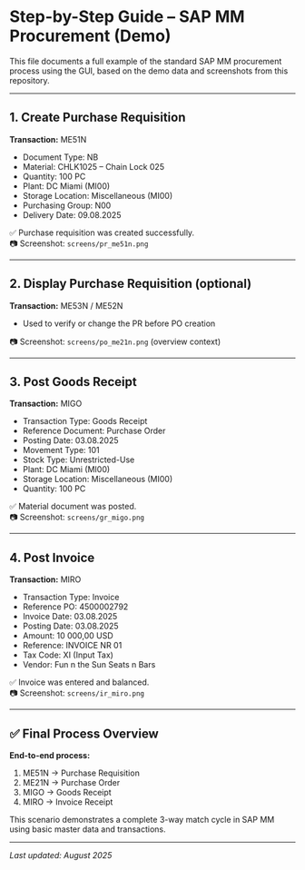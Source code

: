# Step-by-Step Guide – SAP MM Procurement (Demo)

This file documents a full example of the standard SAP MM procurement process using the GUI, based on the demo data and screenshots from this repository.

---

## 1. Create Purchase Requisition

**Transaction:** ME51N

- Document Type: NB
- Material: CHLK1025 – Chain Lock 025
- Quantity: 100 PC
- Plant: DC Miami (MI00)
- Storage Location: Miscellaneous (MI00)
- Purchasing Group: N00
- Delivery Date: 09.08.2025

✅ Purchase requisition was created successfully.  
📷 Screenshot: `screens/pr_me51n.png`

---

## 2. Display Purchase Requisition (optional)

**Transaction:** ME53N / ME52N

- Used to verify or change the PR before PO creation

📷 Screenshot: `screens/po_me21n.png` (overview context)

---

## 3. Post Goods Receipt

**Transaction:** MIGO

- Transaction Type: Goods Receipt
- Reference Document: Purchase Order
- Posting Date: 03.08.2025
- Movement Type: 101
- Stock Type: Unrestricted-Use
- Plant: DC Miami (MI00)
- Storage Location: Miscellaneous (MI00)
- Quantity: 100 PC

✅ Material document was posted.  
📷 Screenshot: `screens/gr_migo.png`

---

## 4. Post Invoice

**Transaction:** MIRO

- Transaction Type: Invoice
- Reference PO: 4500002792
- Invoice Date: 03.08.2025
- Posting Date: 03.08.2025
- Amount: 10 000,00 USD
- Reference: INVOICE NR 01
- Tax Code: XI (Input Tax)
- Vendor: Fun n the Sun Seats n Bars

✅ Invoice was entered and balanced.  
📷 Screenshot: `screens/ir_miro.png`

---

## ✅ Final Process Overview

**End-to-end process:**
1. ME51N → Purchase Requisition  
2. ME21N → Purchase Order  
3. MIGO → Goods Receipt  
4. MIRO → Invoice Receipt

This scenario demonstrates a complete 3-way match cycle in SAP MM using basic master data and transactions.

---

_Last updated: August 2025_
